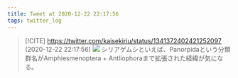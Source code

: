```yaml
---
title: Tweet at 2020-12-22 22:17:56
tags: twitter_log
---
```


> [!CITE] https://twitter.com/kaisekiriu/status/1341372402421252097 (2020-12-22 22:17:56)
> ![](https://twitter.com/kaisekiriu/status/1341372402421252097)
> シリアゲムシといえば、Panorpidaという分類群名がAmphiesmenoptera + Antliophoraまで拡張された経緯が気になる。
